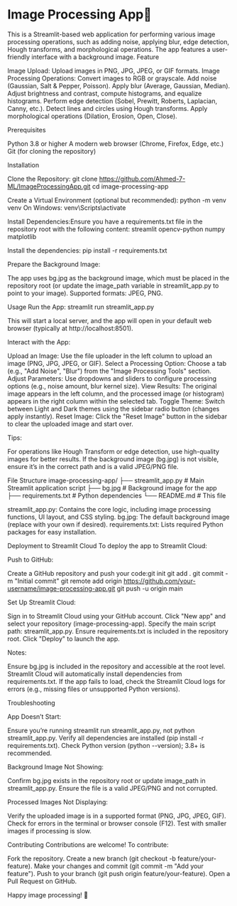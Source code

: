 # Image Processing App🎉
This is a Streamlit-based web application for performing various image processing operations, such as adding noise, applying blur, edge detection, Hough transforms, and morphological operations. The app features a user-friendly interface with a background image.
Feature

Image Upload: Upload images in PNG, JPG, JPEG, or GIF formats.
Image Processing Operations:
Convert images to RGB or grayscale.
Add noise (Gaussian, Salt & Pepper, Poisson).
Apply blur (Average, Gaussian, Median).
Adjust brightness and contrast, compute histograms, and equalize histograms.
Perform edge detection (Sobel, Prewitt, Roberts, Laplacian, Canny, etc.).
Detect lines and circles using Hough transforms.
Apply morphological operations (Dilation, Erosion, Open, Close).

Prerequisites

Python 3.8 or higher
A modern web browser (Chrome, Firefox, Edge, etc.)
Git (for cloning the repository)

Installation

Clone the Repository:
git clone https://github.com/Ahmed-7-ML/ImageProcessingApp.git
cd image-processing-app


Create a Virtual Environment (optional but recommended):
python -m venv venv
On Windows: venv\Scripts\activate


Install Dependencies:Ensure you have a requirements.txt file in the repository root with the following content:
streamlit
opencv-python
numpy
matplotlib

Install the dependencies:
pip install -r requirements.txt


Prepare the Background Image:

The app uses bg.jpg as the background image, which must be placed in the repository root (or update the image_path variable in streamlit_app.py to point to your image).
Supported formats: JPEG, PNG.

Usage
Run the App:
streamlit run streamlit_app.py

This will start a local server, and the app will open in your default web browser (typically at http://localhost:8501).

Interact with the App:

Upload an Image: Use the file uploader in the left column to upload an image (PNG, JPG, JPEG, or GIF).
Select a Processing Option: Choose a tab (e.g., "Add Noise", "Blur") from the "Image Processing Tools" section.
Adjust Parameters: Use dropdowns and sliders to configure processing options (e.g., noise amount, blur kernel size).
View Results: The original image appears in the left column, and the processed image (or histogram) appears in the right column within the selected tab.
Toggle Theme: Switch between Light and Dark themes using the sidebar radio button (changes apply instantly).
Reset Image: Click the "Reset Image" button in the sidebar to clear the uploaded image and start over.


Tips:

For operations like Hough Transform or edge detection, use high-quality images for better results.
If the background image (bg.jpg) is not visible, ensure it’s in the correct path and is a valid JPEG/PNG file.

File Structure
image-processing-app/
├── streamlit_app.py  # Main Streamlit application script
├── bg.jpg            # Background image for the app
├── requirements.txt  # Python dependencies
└── README.md         # This file


streamlit_app.py: Contains the core logic, including image processing functions, UI layout, and CSS styling.
bg.jpg: The default background image (replace with your own if desired).
requirements.txt: Lists required Python packages for easy installation.

Deployment to Streamlit Cloud
To deploy the app to Streamlit Cloud:

Push to GitHub:

Create a GitHub repository and push your code:git init
git add .
git commit -m "Initial commit"
git remote add origin https://github.com/your-username/image-processing-app.git
git push -u origin main


Set Up Streamlit Cloud:

Sign in to Streamlit Cloud using your GitHub account.
Click "New app" and select your repository (image-processing-app).
Specify the main script path: streamlit_app.py.
Ensure requirements.txt is included in the repository root.
Click "Deploy" to launch the app.


Notes:

Ensure bg.jpg is included in the repository and accessible at the root level.
Streamlit Cloud will automatically install dependencies from requirements.txt.
If the app fails to load, check the Streamlit Cloud logs for errors (e.g., missing files or unsupported Python versions).


Troubleshooting

App Doesn’t Start:

Ensure you’re running streamlit run streamlit_app.py, not python streamlit_app.py.
Verify all dependencies are installed (pip install -r requirements.txt).
Check Python version (python --version); 3.8+ is recommended.


Background Image Not Showing:

Confirm bg.jpg exists in the repository root or update image_path in streamlit_app.py.
Ensure the file is a valid JPEG/PNG and not corrupted.


Processed Images Not Displaying:

Verify the uploaded image is in a supported format (PNG, JPG, JPEG, GIF).
Check for errors in the terminal or browser console (F12).
Test with smaller images if processing is slow.


Contributing
Contributions are welcome! To contribute:

Fork the repository.
Create a new branch (git checkout -b feature/your-feature).
Make your changes and commit (git commit -m "Add your feature").
Push to your branch (git push origin feature/your-feature).
Open a Pull Request on GitHub.

Happy image processing! 🎉
